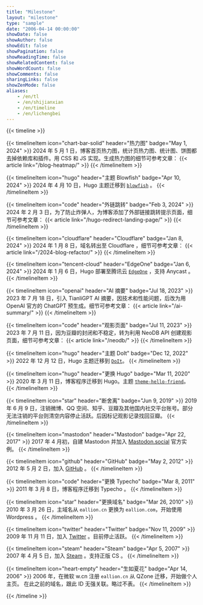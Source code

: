 ```yaml
---
title: "Milestone"
layout: "milestone"
type: "sample"
date: "2006-04-14 00:00:00"
showDate: false
showAuthor: false
showEdit: false
showPagination: false
showReadingTime: false
showRelatedContent: false
showWordCount: false
showComments: false
sharingLinks: false
showZenMode: false
aliases:
    - /en/tl
    - /en/shijianxian
    - /en/timeline
    - /en/lichengbei
---
```


<style>
    .max-w-prose {
        max-width: 100%;
    }
    ol li {
        list-style-type: none;
    }
    .thumbnail {
        min-width: 180px;
    }
    @media (min-width: 640px) {
        .thumbnail {
            min-width: 300px;
        }
    }
</style>

{{< timeline >}}

{{< timelineItem icon="chart-bar-solid" header="热力图" badge="May 1, 2024" >}}
2024 年 5 月 1 日，博客首页热力图，统计页热力图、统计图、饼图都去掉依赖库和插件。用 CSS 和 JS 实现。生成热力图的细节可参考文章：
{{< article link="/blog-heatmap/" >}}
{{< /timelineItem >}}

{{< timelineItem icon="hugo" header="主题 Blowfish" badge="Apr 10, 2024" >}}
2024 年 4 月 10 日，Hugo 主题迁移到 <code><a href="https://github.com/nunocoracao/blowfish" target="_blank" rel="noopener noreferrer">blowfish</a></code> 。
{{< /timelineItem >}}

{{< timelineItem icon="code" header="外链跳转" badge="Feb 3, 2024" >}}
2024 年 2 月 3 日，为了防止炸弹人，为博客添加了外部链接跳转提示页面，细节可参考文章：
{{< article link="/hugo-redirect-landing-page/" >}}
{{< /timelineItem >}}

{{< timelineItem icon="cloudflare" header="Cloudflare" badge="Jan 8, 2024" >}}
2024 年 1 月 8 日，域名转出至 Cloudflare ，细节可参考文章：
{{< article link="/2024-blog-refactor/" >}}
{{< /timelineItem >}}

{{< timelineItem icon="tencent-cloud" header="EdgeOne" badge="Jan 6, 2024" >}}
2024 年 1 月 6 日，Hugo 部署至腾讯云 <code><a href="https://e5n.cc/s/teo" target="_blank" rel="noopener noreferrer">EdgeOne</a></code> ，支持 Anycast 。
{{< /timelineItem >}}

{{< timelineItem icon="openai" header="AI 摘要" badge="Jul 18, 2023" >}}
2023 年 7 月 18 日，引入 TianliGPT AI 摘要，因技术和性能问题，后改为用 OpenAI 官方的 ChatGPT 预生成。细节可参考文章：
{{< article link="/ai-summary/" >}}
{{< /timelineItem >}}

{{< timelineItem icon="code" header="观影页面" badge="Jul 11, 2023" >}}
2023 年 7 月 11 日，因为豆瓣的封闭和不稳定，转为利用 NeoDB API 创建观影页面，细节可参考文章：
{{< article link="/neodb/" >}}
{{< /timelineItem >}}

{{< timelineItem icon="hugo" header="主题 DoIt" badge="Dec 12, 2022" >}}
2022 年 12 月 12 日，Hugo 主题迁移到 <code><a href="https://github.com/HEIGE-PCloud/DoIt" target="_blank" rel="noopener noreferrer">DoIt</a></code>。
{{< /timelineItem >}}

{{< timelineItem icon="hugo" header="更换 Hugo" badge="Mar 11, 2020" >}}
2020 年 3 月 11 日，博客程序迁移到 Hugo。主题 <code><a href="https://github.com/panr/hugo-theme-hello-friend" target="_blank" rel="noopener noreferrer">theme-hello-friend</a></code>。
{{< /timelineItem >}}

{{< timelineItem icon="star" header="断舍离" badge="Jun 9, 2019" >}}
2019 年 6 月 9 日，注销微博、QQ 空间、知乎、豆瓣及其他国内社交平台账号。部分无法注销的平台则清空内容停止活跃。后因标记观影记录找回豆瓣。
{{< /timelineItem >}}

{{< timelineItem icon="mastodon" header="Mastodon" badge="Apr 22, 2017" >}}
2017 年 4 月初，自建 Mastodon 并加入 <a href="https://mastodon.social/@eallion/3726552" target="_blank" rel="noopener noreferrer">Mastodon.social</a> 官方实例。
{{< /timelineItem >}}

{{< timelineItem icon="github" header="GitHub" badge="May 2, 2012" >}}
2012 年 5 月 2 日，加入 <a href="https://github.com/eallion?tab=overview&from=2012-05-01&to=2012-05-31" target="_blank" rel="noopener noreferrer">GitHub</a> 。
{{< /timelineItem >}}

{{< timelineItem icon="code" header="更换 Typecho" badge="Mar 8, 2011" >}}
2011 年 3 月 8 日，博客程序迁移到 Typecho 。
{{< /timelineItem >}}

{{< timelineItem icon="star" header="更换域名" badge="Mar 26, 2010" >}}
2010 年 3 月 26 日，主域名从 <code>eallion.cn</code> 更换为 <code>eallion.com</code>，开始使用 Wordpress 。
{{< /timelineItem >}}

{{< timelineItem icon="twitter" header="Twitter" badge="Nov 11, 2009" >}}
2009 年 11 月 11 日，加入 <a href="https://twitter.com/eallion/" target="_blank" rel="noopener noreferrer">Twitter</a> 。目前停止活跃。
{{< /timelineItem >}}

{{< timelineItem icon="steam" header="Steam" badge="Apr 5, 2007" >}}
2007 年 4 月 5 日，加入 <a href="https://steamcommunity.com/id/eallion/badges/1" target="_blank" rel="noopener noreferrer">Steam</a> 。支持正版 CS 。
{{< /timelineItem >}}

{{< timelineItem icon="heart-empty" header="生如夏花" badge="Apr 14, 2006" >}}
2006 年，在微软 w.cn 注册 <code>eallion.cn</code> 从 QZone 迁移，开始做个人主页。
在此之前的域名，跟此 ID 无强关联。略过不表。
{{< /timelineItem >}}

{{< /timeline >}}
